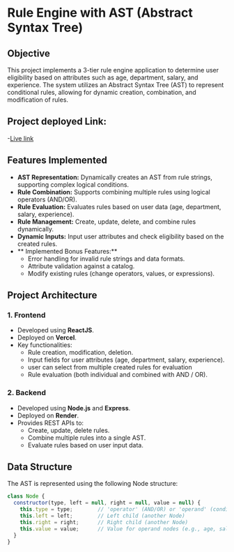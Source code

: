 # Rule Engine with AST (Abstract Syntax Tree)

## Objective
This project implements a 3-tier rule engine application to determine user eligibility based on attributes such as age, department, salary, and experience. The system utilizes an Abstract Syntax Tree (AST) to represent conditional rules, allowing for dynamic creation, combination, and modification of rules.

## Project deployed Link:
  -[Live link](https://rule-engine-frontend-fawn.vercel.app/)
## Features Implemented
- **AST Representation:** Dynamically creates an AST from rule strings, supporting complex logical conditions.
- **Rule Combination:** Supports combining multiple rules using logical operators (AND/OR).
- **Rule Evaluation:** Evaluates rules based on user data (age, department, salary, experience).
- **Rule Management:** Create, update, delete, and combine rules dynamically.
- **Dynamic Inputs:** Input user attributes and check eligibility based on the created rules.
- ** Implemented Bonus Features:**
  - Error handling for invalid rule strings and data formats.
  - Attribute validation against a catalog.
  - Modify existing rules (change operators, values, or expressions).
  

## Project Architecture

### 1. **Frontend**
- Developed using **ReactJS**.
- Deployed on **Vercel**.
- Key functionalities:
  - Rule creation, modification, deletion.
  - Input fields for user attributes (age, department, salary, experience).
  - user can select from multiple created rules for evaluation
  - Rule evaluation (both individual and combined with AND / OR).

### 2. **Backend**
- Developed using **Node.js** and **Express**.
- Deployed on **Render**.
- Provides REST APIs to:
  - Create, update, delete rules.
  - Combine multiple rules into a single AST.
  - Evaluate rules based on user input data.

## Data Structure

The AST is represented using the following Node structure:
```javascript
class Node {
  constructor(type, left = null, right = null, value = null) {
    this.type = type;        // 'operator' (AND/OR) or 'operand' (conditions)
    this.left = left;        // Left child (another Node)
    this.right = right;      // Right child (another Node)
    this.value = value;      // Value for operand nodes (e.g., age, salary, etc.)
  }
}


